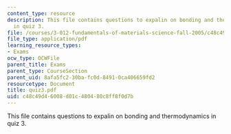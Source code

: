```yaml
---
content_type: resource
description: This file contains questions to expalin on bonding and thermodynamics
  in quiz 3.
file: /courses/3-012-fundamentals-of-materials-science-fall-2005/c48c49d46008d01c480480c8ff8f0d7b_quiz3.pdf
file_type: application/pdf
learning_resource_types:
- Exams
ocw_type: OCWFile
parent_title: Exams
parent_type: CourseSection
parent_uid: 8afa5fc2-30ba-fc0d-8491-0ca406659fd2
resourcetype: Document
title: quiz3.pdf
uid: c48c49d4-6008-d01c-4804-80c8ff8f0d7b
---
```

This file contains questions to expalin on bonding and thermodynamics in quiz 3.

